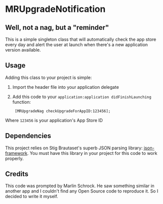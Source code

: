# MRUpgradeNotification

## Well, not a nag, but a "reminder"

This is a simple singleton class that will automatically
check the app store every day and alert the user at launch
when there's a new application version available.

## Usage

Adding this class to your project is simple:

1. Import the header file into your application delegate
2. Add this code to your `application:application didFinishLaunching` function:

    	[MRUpgradeNag checkUpgradeForAppID:123456];

Where `123456` is your application's App Store ID

## Dependencies

This project relies on Stig Brautaset's superb JSON parsing library: [json-framework](https://github.com/stig/json-framework/). You must have this library in your project for this code to work properly.

## Credits

This code was prompted by Marlin Schrock. He saw something similar in another
app and I couldn't find any Open Source code to reproduce it. So I decided to
write it myself.